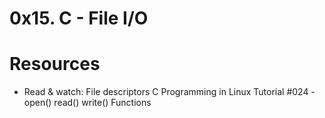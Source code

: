 # 0x15. C - File I/O

# Resources
* Read & watch:
File descriptors
C Programming in Linux Tutorial #024 - open() read() write() Functions
